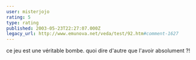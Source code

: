 ```yaml
---
user: misterjojo
rating: 5
type: rating
published: 2003-05-23T22:27:07.000Z
legacy_url: http://www.emunova.net/veda/test/92.htm#comment-1627
---
```

ce jeu est une véritable bombe. quoi dire d'autre que l'avoir absolument ?!